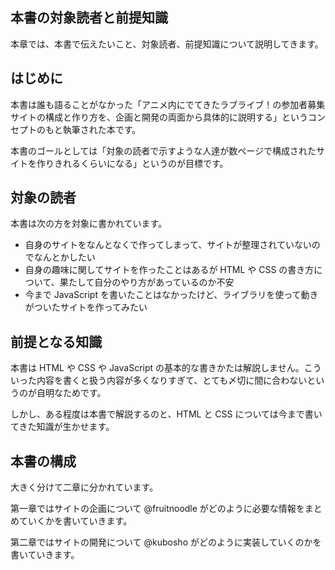 ## 本書の対象読者と前提知識

本章では、本書で伝えたいこと、対象読者、前提知識について説明してきます。

## はじめに

本書は誰も語ることがなかった「アニメ内にでてきたラブライブ！の参加者募集サイトの構成と作り方を、企画と開発の両面から具体的に説明する」というコンセプトのもと執筆された本です。

本書のゴールとしては「対象の読者で示すような人達が数ページで構成されたサイトを作りきれるくらいになる」というのが目標です。

## 対象の読者

本書は次の方を対象に書かれています。

- 自身のサイトをなんとなくで作ってしまって、サイトが整理されていないのでなんとかしたい
- 自身の趣味に関してサイトを作ったことはあるが HTML や CSS の書き方について、果たして自分のやり方があっているのか不安
- 今まで JavaScript を書いたことはなかったけど、ライブラリを使って動きがついたサイトを作ってみたい

## 前提となる知識

本書は HTML や CSS や JavaScript の基本的な書きかたは解説しません。こういった内容を書くと扱う内容が多くなりすぎて、とても〆切に間に合わないというのが自明なためです。

しかし、ある程度は本書で解説するのと、HTML と CSS については今まで書いてきた知識が生かせます。

## 本書の構成

大きく分けて二章に分かれています。

第一章ではサイトの企画について @fruitnoodle がどのように必要な情報をまとめていくかを書いていきます。

第二章ではサイトの開発について @kubosho がどのように実装していくのかを書いていきます。
